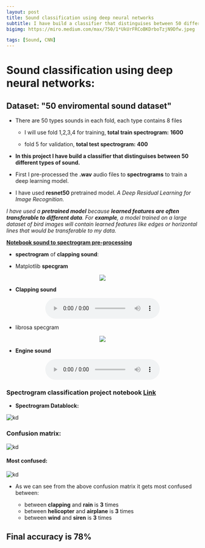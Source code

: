 ```yaml
---
layout: post
title: Sound classification using deep neural networks
subtitle: I have build a classifier that distinguises between 50 different types of sound.
bigimg: https://miro.medium.com/max/750/1*UkUrFRCoBKDrboTzjN9Dfw.jpeg

tags: [Sound, CNN]
--- 
```



# Sound classification using deep neural networks:

## Dataset: "50 enviromental sound dataset"

* There are 50 types sounds in each fold, each type contains 8 files 

  * I will use fold 1,2,3,4 for training, **total train spectrogram:** **1600** 

  * fold 5 for validation, **total test spectrogram:**  **400**

* **In this project I have build a classifier that distinguises between 50 different types of sound.**

* First I pre-processed the **.wav** audio files to **spectrograms** to train a deep learning model.

* I have used **resnet50** pretrained model.  *A Deep Residual Learning for Image Recognition.*

 *I have used a **pretrained model** because **learned features are often transferable to different data**. For **example**, a model trained on a large dataset of bird images will contain learned features like edges or horizontal lines that would be transferable to my data.*


[**Notebook sound to spectrogram pre-processing**](https://nbviewer.jupyter.org/github/shadab4150/Sound-Spectrogram-classifier/blob/master/sound_to_image_pre_processing.ipynb)


* **spectrogram** of **clapping sound**:


* Matplotlib **specgram**


<center><img src="https://i.ibb.co/xXWpCSd/downloczczczad.png"></center>

* **Clapping sound**
<center>
<audio controls="controls" src="https://shadab4150.github.io/download.wav">
        Your browser does not support the HTML5 audio element.
</audio></center>


* librosa specgram


<center><img src="https://i.ibb.co/Wn2WzGB/1-15689-A-4-4.png"></center>


* **Engine sound**
<center>
<audio controls="controls" src="https://shadab4150.github.io/downloade.wav">
        Your browser does not support the HTML5 audio element.
</audio></center>


### Spectrogram classification project notebook [**Link**](https://nbviewer.jupyter.org/github/shadab4150/Sound-Spectrogram-classifier/blob/master/environmental_sound_spectrogram_classification.ipynb)



* **Spectrogram Datablock:**


![kd](https://i.ibb.co/qn415xm/downzczczcload.png)


### Confusion matrix:

![kd](https://i.ibb.co/QbWnSwk/downloczczczczcad.png)

#### Most confused:

![kd](https://i.ibb.co/JCsWZ4B/downloazczczczczzd.png)


* As we can see from the above confusion matrix it gets most confused between:

  * between **clapping** and **rain** is **3** times
  * between **helicopter** and **airplane** is **3** times
  * between **wind** and  **siren** is **3** times

## Final accuracy is **78%**

